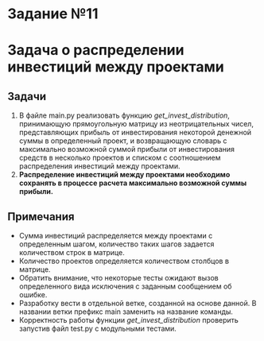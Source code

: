 # Задание №11
# Задача о распределении инвестиций между проектами
## Задачи  
1. В файле main.py реализовать функцию *get_invest_distribution*, принимающую прямоугольную матрицу из неотрицательных чисел, представляющих прибыль от инвестирования некоторой денежной суммы в определенный проект, и возвращающую словарь с максимально возможной суммой прибыли от инвестирования средств в несколько проектов и списком с соотношением распределения инвестиций между проектами.
2. **Распределение инвестиций между проектами необходимо сохранять в процессе расчета максимально возможной суммы прибыли.** 
## Примечания 
- Сумма инвестиций распределяется между проектами с определенным шагом, количество таких шагов задается количеством строк в матрице.
- Количество проектов определяется количеством столбцов в матрице.
- Обратить внимание, что некоторые тесты ожидают вызов определенного вида исключения с заданным сообщением об ошибке.
- Разработку вести в отдельной ветке, созданной на основе данной. В названии ветки префикс main заменить на название команды.
- Корректность работы функции *get_invest_distribution* проверить запустив файл test.py с модульными тестами.